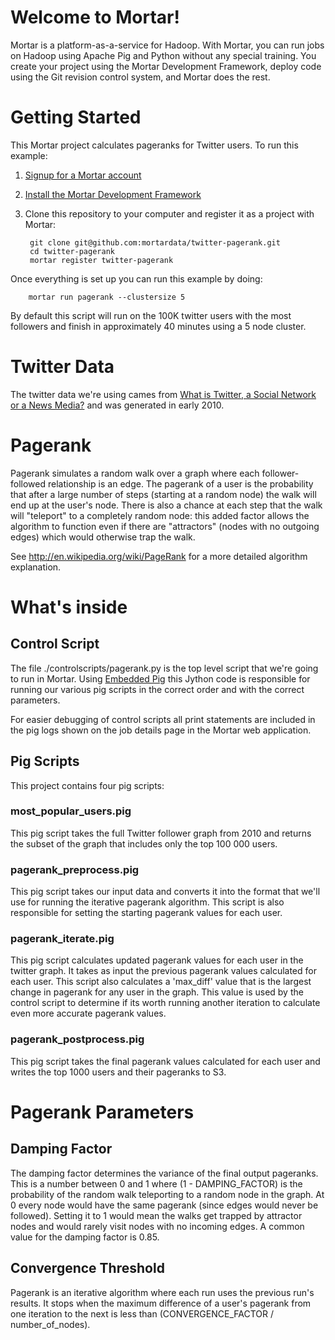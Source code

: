 # Welcome to Mortar!

Mortar is a platform-as-a-service for Hadoop.  With Mortar, you can run jobs on Hadoop using Apache Pig and Python without any special training.  You create your project using the Mortar Development Framework, deploy code using the Git revision control system, and Mortar does the rest.

# Getting Started

This Mortar project calculates pageranks for Twitter users.  To run this example:

1. [Signup for a Mortar account](https://app.mortardata.com/signup)
1. [Install the Mortar Development Framework](http://help.mortardata.com/#!/install_mortar_development_framework)
1. Clone this repository to your computer and register it as a project with Mortar:

        git clone git@github.com:mortardata/twitter-pagerank.git
        cd twitter-pagerank
        mortar register twitter-pagerank

Once everything is set up you can run this example by doing:

        mortar run pagerank --clustersize 5

By default this script will run on the 100K twitter users with the most followers and finish in approximately 40 minutes using a 5 node cluster.

# Twitter Data

The twitter data we're using cames from [What is Twitter, a Social Network or a News Media?](http://an.kaist.ac.kr/traces/WWW2010.html) and was generated in early 2010.  

# Pagerank

Pagerank simulates a random walk over a graph where each follower-followed relationship is an edge. The pagerank of a user is the probability that after a large number of steps (starting at a random node) the walk will end up at the user's node. There is also a chance at each step that the walk will "teleport" to a completely random node: this added factor allows the algorithm to function even if there are "attractors" (nodes with no outgoing edges) which would otherwise trap the walk.

See http://en.wikipedia.org/wiki/PageRank for a more detailed algorithm explanation.

# What's inside

## Control Script

The file ./controlscripts/pagerank.py is the top level script that we're going to run in Mortar.  Using [Embedded Pig](http://help.mortardata.com/reference/pig/embedded_pig) this Jython code is responsible for running our various pig scripts in the correct order and with the correct parameters.

For easier debugging of control scripts all print statements are included in the pig logs shown on the job details page in the Mortar web application.

## Pig Scripts

This project contains four pig scripts:

### most\_popular\_users.pig

This pig script takes the full Twitter follower graph from 2010 and returns the subset of the graph that includes only the top 100 000 users. 

### pagerank\_preprocess.pig

This pig script takes our input data and converts it into the format that we'll use for running the iterative pagerank algorithm.  This script is also responsible for setting the starting pagerank values for each user.

### pagerank\_iterate.pig

This pig script calculates updated pagerank values for each user in the twitter graph.  It takes as input the previous pagerank values calculated for each user.  This script also calculates a 'max\_diff' value that is the largest change in pagerank for any user in the graph.  This value is used by the control script to determine if its worth running another iteration to calculate even more accurate pagerank values.

### pagerank\_postprocess.pig

This pig script takes the final pagerank values calculated for each user and writes the top 1000 users and their pageranks to S3.

# Pagerank Parameters

## Damping Factor

The damping factor determines the variance of the final output pageranks.  This is a number between 0 and 1 where (1 - DAMPING\_FACTOR) is the probability of the random walk teleporting to a random node in the graph. At 0 every node would have the same pagerank (since edges would never be followed).  Setting it to 1 would mean the walks get trapped by attractor nodes and would rarely visit nodes with no incoming edges.  A common value for the damping factor is 0.85.

## Convergence Threshold

Pagerank is an iterative algorithm where each run uses the previous run's results.  It stops when the maximum difference of a user's pagerank from one iteration to the next is less than (CONVERGENCE\_FACTOR / number\_of\_nodes).

